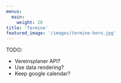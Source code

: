 ```yaml
---
menus:
  main:
    weight: 20
title: 'Termine'
featured_image: '/images/termine-hero.jpg'
---
```


TODO:
- Vereinsplaner API?
- Use data rendering?
- Keep google calendar?
